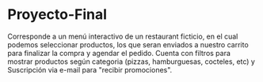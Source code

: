 # Proyecto-Final

Corresponde a un menú interactivo de un restaurant ficticio, en el cual podemos seleccionar productos, los que seran enviados a nuestro carrito
para finalizar la compra y agendar el pedido.
Cuenta con filtros para mostrar productos según categoria (pizzas, hamburguesas, cocteles, etc) y
Suscripción via e-mail para "recibir promociones".
